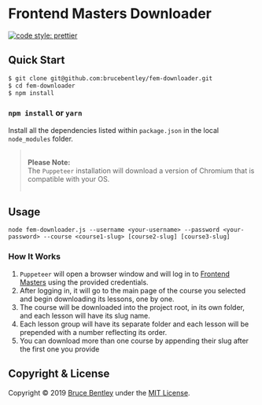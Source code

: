 # Frontend Masters Downloader

[![code style: prettier](https://img.shields.io/badge/code_style-prettier-ff69b4.svg?style=flat-square)](https://github.com/prettier/prettier)

## Quick Start

```sh
$ git clone git@github.com:brucebentley/fem-downloader.git
$ cd fem-downloader
$ npm install
```

### `npm install` or `yarn`

Install all the dependencies listed within `package.json` in the local `node_modules` folder.

> &nbsp;  
> **Please Note:**  
> The `Puppeteer` installation will download a version of Chromium that is compatible with your OS.  
> &nbsp;  

## Usage

```node
node fem-downloader.js --username <your-username> --password <your-password> --course <course1-slug> [course2-slug] [course3-slug]
```

### How It Works

1. `Puppeteer` will open a browser window and will log in to [Frontend Masters](https://frontendmasters.com/) using the provided credentials.
2. After logging in, it will go to the main page of the course you selected and begin downloading its lessons, one by one.
3. The course will be downloaded into the project root, in its own folder, and each lesson will have its slug name.
4. Each lesson group will have its separate folder and each lesson will be prepended with a number reflecting its order.
5. You can download more than one course by appending their slug after the first one you provide

## Copyright & License

Copyright &copy; 2019 [Bruce Bentley](https://brucebentley/.io) under the [MIT License](https://github.com/brucebentley/slack-utilities/blob/master/LICENSE).
